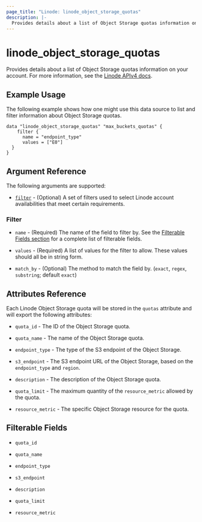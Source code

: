 ```yaml
---
page_title: "Linode: linode_object_storage_quotas"
description: |-
  Provides details about a list of Object Storage quotas information on your account.
---
```


# linode\_object\_storage\_quotas

Provides details about a list of Object Storage quotas information on your account.
For more information, see the [Linode APIv4 docs](TBD).

## Example Usage

The following example shows how one might use this data source to list and filter information about Object Storage quotas.

```hcl
data "linode_object_storage_quotas" "max_buckets_quotas" {
    filter {
      name = "endpoint_type"
      values = ["E0"]
  }
}
```

## Argument Reference

The following arguments are supported:

* [`filter`](#filter) - (Optional) A set of filters used to select Linode account availabilities that meet certain requirements.

### Filter

* `name` - (Required) The name of the field to filter by. See the [Filterable Fields section](#filterable-fields) for a complete list of filterable fields.

* `values` - (Required) A list of values for the filter to allow. These values should all be in string form.

* `match_by` - (Optional) The method to match the field by. (`exact`, `regex`, `substring`; default `exact`)

## Attributes Reference

Each Linode Object Storage quota will be stored in the `quotas` attribute and will export the following attributes:

* `quota_id` - The ID of the Object Storage quota.

* `quota_name` - The name of the Object Storage quota.

* `endpoint_type` - The type of the S3 endpoint of the Object Storage.

* `s3_endpoint` - The S3 endpoint URL of the Object Storage, based on the `endpoint_type` and `region`.

* `description` - The description of the Object Storage quota.

* `quota_limit` - The maximum quantity of the `resource_metric` allowed by the quota.

* `resource_metric` - The specific Object Storage resource for the quota.

## Filterable Fields

* `quota_id`

* `quota_name`

* `endpoint_type`

* `s3_endpoint`

* `description`

* `quota_limit`

* `resource_metric`

